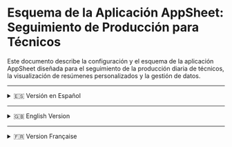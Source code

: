# Esquema de la Aplicación AppSheet: Seguimiento de Producción para Técnicos

Este documento describe la configuración y el esquema de la aplicación AppSheet diseñada para el seguimiento de la producción diaria de técnicos, la visualización de resúmenes personalizados y la gestión de datos.

---

<details>
<summary>🇪🇸 Versión en Español</summary>

## 1. Visión General de la Aplicación

La aplicación AppSheet sirve como la interfaz principal para:
* La entrada de datos de producción diarios por parte de los técnicos.
* La visualización personalizada de su rendimiento individual.
* La presentación de un resumen consolidado con cálculos de puntos y salario bruto estimado.
* Garantizar la seguridad y privacidad de los datos, mostrando a cada usuario solo su información relevante.

<details>
<summary>2. Fuentes de Datos</summary>

La aplicación se conecta a una única Hoja de Cálculo de Google, que contiene las siguientes pestañas tratadas como tablas en AppSheet:

* **`Datos Centralizados`**: Tabla principal para el registro de datos brutos de producción.
* **`Resumen Calculado`**: Tabla auxiliar utilizada para generar vistas de resumen agregadas y campos calculados a nivel de empleado.
</details>

<details>
<summary>3. Configuración de Tablas</summary>

### 3.1. Tabla: `Datos Centralizados`

* **Propósito:** Almacenar los registros de producción diarios de todos los técnicos.
* **Fuente:** Pestaña `Datos Centralizados` de Google Sheets.
* **Comportamiento de Entrada de Datos:** Configurada para **actualizar** los registros existentes cuando un técnico envía un formulario para una `FECHA` y `Email Empleado` que ya tiene datos. Esto asegura que no se dupliquen las entradas para el mismo día y empleado.
* **Columnas Clave y Tipos (Ejemplo basado en un posible mapeo):**
    * `FECHA` (Columna A): `Number` (o `Date`, si se prefiere una fecha completa) - **Key** (parte de la clave compuesta con `Email Empleado`)
    * `REUTI` (Columna B): `Number`
    * `COMPLETA` (Columna C): `Number`
    * `AV-POST` (Columna D): `Number`
    * `REP` (Columna E): `Number`
    * `BONOS` (Columna F): `Number`
    * `NOTAS` (Columna G): `LongText`
    * `Email Empleado` (Columna H): `Email` - **Key** (parte de la clave compuesta con `FECHA`)
    * *(Opcional) `Timestamp` (Columna I):* `DateTime` (AppSheet gestionado para auditar la última modificación).

### 3.2. Tabla: `Resumen Calculado`

* **Propósito:** Servir como base para mostrar los totales y cálculos agregados por empleado. Contiene una lista única de todos los emails de los empleados.
* **Fuente:** Pestaña `Resumen Calculado` de Google Sheets.
* **Columna Clave y Tipo:**
    * `Email Empleado` (Columna A): `Email` - **Key**

* **Columnas Virtuales (Campos Calculados):** Estas columnas se calculan dinámicamente en AppSheet y proporcionan las métricas de resumen:

    * **`Total REUTI`**
        * **Tipo:** `Number`
        * **Fórmula:**
            ```appsheet
            SUM(SELECT(Datos Centralizados[REUTI], [Email Empleado] = [_THISROW].[Email Empleado]))
            ```

    * **`Total COMPLETA`**
        * **Tipo:** `Number`
        * **Fórmula:**
            ```appsheet
            SUM(SELECT(Datos Centralizados[COMPLETA], [Email Empleado] = [_THISROW].[Email Empleado]))
            ```

    * **`Total AV-POST`**
        * **Tipo:** `Number`
        * **Fórmula:**
            ```appsheet
            SUM(SELECT(Datos Centralizados[AV-POST], [Email Empleado] = [_THISROW].[Email Empleado]))
            ```

    * **`Total REP`**
        * **Tipo:** `Number`
        * **Fórmula:**
            ```appsheet
            SUM(SELECT(Datos Centralizados[REP], [Email Empleado] = [_THISROW].[Email Empleado]))
            ```

    * **`Total BONOS`**
        * **Tipo:** `Number`
        * **Fórmula:**
            ```appsheet
            SUM(SELECT(Datos Centralizados[BONOS], [Email Empleado] = [_THISROW].[Email Empleado]))
            ```

    * **`PUNTOS`**
        * **Tipo:** `Number`
        * **Fórmula:**
            ```appsheet
            ([Total REUTI] * 2) + ([Total COMPLETA] * 3) + ([Total AV-POST] * 1) + ([Total REP] * 0.5) + ([Total BONOS] * 0.5)
            ```

    * **`PB`**
        * **Tipo:** `Number`
        * **Fórmula:**
            ```appsheet
            [Total REUTI] + [Total COMPLETA]
            ```

    * **`SALARIO BRUTO`**
        * **Tipo:** `Number`
        * **Fórmula:**
            ```appsheet
            ([Total REUTI] * 18) + ([Total COMPLETA] * 25) + ([Total AV-POST] * 10) + ([Total REP] * 5) + ([Total BONOS] * 5)
            ```

    * **`ADVERTENCIA_TEXTO`**
        * **Tipo:** `LongText`
        * **Fórmula:**
            ```appsheet
            "La información que se muestra es orientativa y no vinculante, puesto que muestra una producción bruta, no tiene en cuenta ni las visitas en garantía, ni repetidas, ni otros conceptos que pueden hacer que varie por lo que no puede considerarse como la producción definitiva, simplemente es orientativa con la finalidad de ayudar a los técnicos a hacer un seguimiento de su trabajo y a una mejor organización"
            ```
</details>

<details>
<summary>4. Vistas de Usuario (UX Views)</summary>

Las vistas principales de la aplicación incluyen:

* **Vista de Entrada de Producción Diaria:** (Ej. Basada en `Datos Centralizados`, tipo `Form` o `Detail/Deck`) Permite a los técnicos introducir y editar sus registros de producción para cada día.
* **`TOTAL APROXIMADO`:**
    * **Propósito:** Mostrar los totales acumulados de cada métrica, los puntos, el PB y el salario bruto estimado de cada técnico.
    * **Tabla:** `Resumen Calculado`
    * **Tipo de Vista:** Típicamente `Detail` (para que un usuario vea solo su propio resumen) o `Table`/`Deck` (para una vista de administrador).
    * **Elementos Visualizados:** Todas las Columnas Virtuales definidas anteriormente.
</details>

<details>
<summary>5. Configuración de Seguridad</summary>

La aplicación implementa seguridad a nivel de fila para proteger la privacidad de los datos de cada técnico.

* **Ubicación:** `Security > Row filter condition`
* **Tablas Afectadas:** `Datos Centralizados` y `Resumen Calculado`.
* **Condición de Filtro Aplicada:** Para ambas tablas, la expresión utilizada es:
    ```appsheet
    [Email Empleado] = USEREMAIL()
    ```
    * **Efecto:** Esta condición asegura que cada usuario que inicia sesión en la aplicación solo pueda ver y acceder a las filas de datos donde el email en la columna `[Email Empleado]` coincide con su propio email de inicio de sesión (`USEREMAIL()`). Esto se aplica tanto a sus registros diarios como a sus resúmenes calculados, garantizando la confidencialidad de la información de otros usuarios.
    * *(Opcional para Administradores):* Para permitir que un administrador vea todos los datos, la condición podría extenderse a:
        `[Email Empleado] = USEREMAIL() OR USEREMAIL() = "tu.email.admin@dominio.com"` (o utilizando `USERROLE()` si hay roles definidos).
</details>

</details>

---

<details>
<summary>🇬🇧 English Version</summary>

# AppSheet Application Schema: Technician Production Tracking

This document describes the configuration and schema of the AppSheet application designed for daily technician production tracking, personalized summary visualization, and data management.

## 1. Application Overview

The AppSheet application serves as the main interface for:
* Daily production data entry by technicians.
* Personalized visualization of individual performance.
* Presentation of a consolidated summary with calculated points and estimated gross salary.
* Ensuring data security and privacy by showing each user only their relevant information.

<details>
<summary>2. Data Sources</summary>

The application connects to a single Google Sheet, which contains the following tabs treated as tables in AppSheet:

* **`Datos Centralizados` (Centralized Data)**: Main table for raw production data logging.
* **`Resumen Calculado` (Calculated Summary)**: Auxiliary table used to generate aggregated summary views and calculated fields at the employee level.
</details>

<details>
<summary>3. Table Configurations</summary>

### 3.1. Table: `Datos Centralizados` (Centralized Data)

* **Purpose:** To store daily production records for all technicians.
* **Source:** `Datos Centralizados` tab in Google Sheets.
* **Data Entry Behavior:** Configured to **update** existing records when a technician submits a form for a `FECHA` (Date) and `Email Empleado` (Employee Email) that already has data. This ensures no duplicate entries for the same day and employee.
* **Key Columns and Types (Example based on a possible mapping):**
    * `FECHA` (Column A): `Number` (or `Date`, if a full date is preferred) - **Key** (part of composite key with `Email Empleado`)
    * `REUTI` (Column B): `Number`
    * `COMPLETA` (Column C): `Number`
    * `AV-POST` (Column D): `Number`
    * `REP` (Column E): `Number`
    * `BONOS` (Column F): `Number`
    * `NOTAS` (Column G): `LongText`
    * `Email Empleado` (Column H): `Email` - **Key** (part of composite key with `FECHA`)
    * *(Optional) `Timestamp` (Column I):* `DateTime` (AppSheet managed for auditing last modification).

### 3.2. Table: `Resumen Calculado` (Calculated Summary)

* **Purpose:** To serve as the base for displaying aggregated totals and calculations per employee. Contains a unique list of all employee emails.
* **Source:** `Resumen Calculado` tab in Google Sheets.
* **Key Column and Type:**
    * `Email Empleado` (Column A): `Email` - **Key**

* **Virtual Columns (Calculated Fields):** These columns are dynamically calculated in AppSheet and provide the summary metrics:

    * **`Total REUTI`**
        * **Type:** `Number`
        * **Formula:**
            ```appsheet
            SUM(SELECT(Datos Centralizados[REUTI], [Email Empleado] = [_THISROW].[Email Empleado]))
            ```

    * **`Total COMPLETA`**
        * **Type:** `Number`
        * **Formula:**
            ```appsheet
            SUM(SELECT(Datos Centralizados[COMPLETA], [Email Empleado] = [_THISROW].[Email Empleado]))
            ```

    * **`Total AV-POST`**
        * **Type:** `Number`
        * **Formula:**
            ```appsheet
            SUM(SELECT(Datos Centralizados[AV-POST], [Email Empleado] = [_THISROW].[Email Empleado]))
            ```

    * **`Total REP`**
        * **Type:** `Number`
        * **Formula:**
            ```appsheet
            SUM(SELECT(Datos Centralizados[REP], [Email Empleado] = [_THISROW].[Email Empleado]))
            ```

    * **`Total BONOS`**
        * **Type:** `Number`
        * **Formula:**
            ```appsheet
            SUM(SELECT(Datos Centralizados[BONOS], [Email Empleado] = [_THISROW].[Email Empleado]))
            ```

    * **`POINTS`**
        * **Type:** `Number`
        * **Formula:**
            ```appsheet
            ([Total REUTI] * 2) + ([Total COMPLETA] * 3) + ([Total AV-POST] * 1) + ([Total REP] * 0.5) + ([Total BONOS] * 0.5)
            ```

    * **`PB`**
        * **Type:** `Number`
        * **Formula:**
            ```appsheet
            [Total REUTI] + [Total COMPLETA]
            ```

    * **`GROSS SALARY`**
        * **Type:** `Number`
        * **Formula:**
            ```appsheet
            ([Total REUTI] * 18) + ([Total COMPLETA] * 25) + ([Total AV-POST] * 10) + ([Total REP] * 5) + ([Total BONOS] * 5)
            ```

    * **`DISCLAIMER_TEXT`**
        * **Type:** `LongText`
        * **Formula:**
            ```appsheet
            "The information shown is indicative and non-binding, as it represents gross production. It does not account for warranty visits, repeated visits, or other concepts that may cause variations, and therefore cannot be considered as definitive production. It is merely indicative, intended to help technicians track their work and improve organization."
            ```
</details>

<details>
<summary>4. User Views (UX Views)</summary>

The main views of the application include:

* **Daily Production Entry View:** (e.g., Based on `Datos Centralizados`, `Form` or `Detail/Deck` type) Allows technicians to enter and edit their daily production records.
* **`APPROXIMATE TOTAL`:**
    * **Purpose:** To display the accumulated totals for each metric, points, PB, and estimated gross salary for each technician.
    * **Table:** `Resumen Calculado`
    * **View Type:** Typically `Detail` (for a user to see only their own summary) or `Table`/`Deck` (for an administrator's view).
    * **Displayed Elements:** All Virtual Columns defined above.
</details>

<details>
<summary>5. Security Configuration</summary>

The application implements row-level security to protect the privacy of each technician's data.

* **Location:** `Security > Row filter condition`
* **Affected Tables:** `Datos Centralizados` and `Resumen Calculado`.
* **Applied Filter Condition:** For both tables, the expression used is:
    ```appsheet
    [Email Empleado] = USEREMAIL()
    ```
    * **Effect:** This condition ensures that each user logged into the application can only see and access data rows where the email in the `[Email Empleado]` column matches their own login email (`USEREMAIL()`). This applies to both their daily records and calculated summaries, guaranteeing the confidentiality of other users' information.
    * *(Optional for Admins):* To allow an administrator to view all data, the condition could be extended to:
        `[Email Empleado] = USEREMAIL() OR USEREMAIL() = "your.admin.email@domain.com"` (or using `USERROLE()` if roles are defined).
</details>

</details>

---

<details>
<summary>🇫🇷 Version Française</summary>

# Schéma de l'Application AppSheet : Suivi de Production des Techniciens

Ce document décrit la configuration et le schéma de l'application AppSheet conçue pour le suivi quotidien de la production des techniciens, la visualisation personnalisée des résumés et la gestion des données.

## 1. Vue d'Ensemble de l'Application

L'application AppSheet sert d'interface principale pour :
* La saisie quotidienne des données de production par les techniciens.
* La visualisation personnalisée de leurs performances individuelles.
* La présentation d'un résumé consolidé avec des calculs de points et un salaire brut estimé.
* Assurer la sécurité et la confidentialité des données en n'affichant à chaque utilisateur que les informations qui le concernent.

<details>
<summary>2. Sources de Données</summary>

L'application se connecte à une unique feuille de calcul Google, qui contient les onglets suivants traités comme des tables dans AppSheet :

* **`Datos Centralizados` (Données Centralisées)** : Table principale pour l'enregistrement des données de production brutes.
* **`Resumen Calculado` (Résumé Calculé)** : Table auxiliaire utilisée pour générer des vues de résumé agrégées et des champs calculés au niveau de l'employé.
</details>

<details>
<summary>3. Configuration des Tables</summary>

### 3.1. Tableau : `Datos Centralizados` (Données Centralisées)

* **Objectif :** Stocker les enregistrements de production quotidiens de tous les techniciens.
* **Source :** Onglet `Datos Centralizados` de Google Sheets.
* **Comportement de Saisie de Données :** Configuré pour **mettre à jour** les enregistrements existants lorsqu'un technicien soumet un formulaire pour une `FECHA` (Date) et un `Email Empleado` (E-mail de l'Employé) qui a déjà des données. Cela garantit l'absence de doublons pour le même jour et le même employé.
* **Colonnes Clés et Types (Exemple basé sur un mappage possible) :**
    * `FECHA` (Colonne A) : `Number` (ou `Date`, si une date complète est préférée) - **Clé** (partie de la clé composite avec `Email Empleado`)
    * `REUTI` (Colonne B) : `Number`
    * `COMPLETA` (Colonne C) : `Number`
    * `AV-POST` (Colonne D) : `Number`
    * `REP` (Colonne E) : `Number`
    * `BONOS` (Colonne F) : `Number`
    * `NOTAS` (Colonne G) : `LongText`
    * `Email Empleado` (Colonne H) : `Email` - **Clé** (partie de la clé composite avec `FECHA`)
    * *(Optionnel) `Timestamp` (Colonne I) :* `DateTime` (géré par AppSheet pour l'audit de la dernière modification).

### 3.2. Tableau : `Resumen Calculado` (Résumé Calculé)

* **Objectif :** Servir de base pour afficher les totaux agrégés et les calculs par employé. Contient une liste unique de tous les e-mails des employés.
* **Source :** Onglet `Resumen Calculado` de Google Sheets.
* **Colonne Clé et Type :**
    * `Email Empleado` (Colonne A) : `Email` - **Clé**

* **Colonnes Virtuelles (Champs Calculés) :** Ces colonnes sont calculées dynamiquement dans AppSheet et fournissent les métriques de résumé :

    * **`Total REUTI`**
        * **Type :** `Number`
        * **Formule :**
            ```appsheet
            SUM(SELECT(Datos Centralizados[REUTI], [Email Empleado] = [_THISROW].[Email Empleado]))
            ```

    * **`Total COMPLETA`**
        * **Type :** `Number`
        * **Formule :**
            ```appsheet
            SUM(SELECT(Datos Centralizados[COMPLETA], [Email Empleado] = [_THISROW].[Email Empleado]))
            ```

    * **`Total AV-POST`**
        * **Type :** `Number`
        * **Formule :**
            ```appsheet
            SUM(SELECT(Datos Centralizados[AV-POST], [Email Empleado] = [_THISROW].[Email Empleado]))
            ```

    * **`Total REP`**
        * **Type :** `Number`
        * **Formule :**
            ```appsheet
            SUM(SELECT(Datos Centralizados[REP], [Email Empleado] = [_THISROW].[Email Empleado]))
            ```

    * **`Total BONOS`**
        * **Type :** `Number`
        * **Formule :**
            ```appsheet
            SUM(SELECT(Datos Centralizados[BONOS], [Email Empleado] = [_THISROW].[Email Empleado]))
            ```

    * **`POINTS`**
        * **Type :** `Number`
        * **Formule :**
            ```appsheet
            ([Total REUTI] * 2) + ([Total COMPLETA] * 3) + ([Total AV-POST] * 1) + ([Total REP] * 0.5) + ([Total BONOS] * 0.5)
            ```

    * **`PB`**
        * **Type :** `Number`
        * **Formule :**
            ```appsheet
            [Total REUTI] + [Total COMPLETA]
            ```

    * **`SALAIRE BRUT`**
        * **Type :** `Number`
        * **Formule :**
            ```appsheet
            ([Total REUTI] * 18) + ([Total COMPLETA] * 25) + ([Total AV-POST] * 10) + ([Total REP] * 5) + ([Total BONOS] * 5)
            ```

    * **`TEXTE_AVERTISSEMENT`**
        * **Type :** `LongText`
        * **Formule :**
            ```appsheet
            "Les informations présentées sont indicatives et non contraignantes, car elles représentent une production brute. Elles ne tiennent pas compte des visites sous garantie, des visites répétées ou d'autres concepts pouvant entraîner des variations, et ne peuvent donc pas être considérées comme la production définitive. Elles sont simplement indicatives, destinées à aider les techniciens à suivre leur travail et à améliorer leur organisation."
            ```
</details>

<details>
<summary>4. Vues Utilisateur (UX Views)</summary>

Les vues principales de l'application comprennent :

* **Vue de Saisie de Production Quotidienne :** (Ex. Basée sur `Datos Centralizados`, type `Form` ou `Detail/Deck`) Permet aux techniciens de saisir et de modifier leurs enregistrements de production quotidiens.
* **`TOTAL APPROXIMATIF` :**
    * **Objectif :** Afficher les totaux cumulés pour chaque métrique, les points, le PB et le salaire brut estimé de chaque technicien.
    * **Table :** `Resumen Calculado`
    * **Type de Vue :** Généralement `Detail` (pour qu'un utilisateur ne voie que son propre résumé) ou `Table`/`Deck` (pour une vue administrateur).
    * **Éléments Affichés :** Toutes les colonnes virtuelles définies ci-dessus.
</details>

<details>
<summary>5. Configuration de Sécurité</summary>

L'application met en œuvre une sécurité au niveau des lignes pour protéger la confidentialité des données de chaque technicien.

* **Emplacement :** `Security > Row filter condition`
* **Tables Affectées :** `Datos Centralizados` et `Resumen Calculado`.
* **Condition de Filtre Appliquée :** Pour les deux tables, l'expression utilisée est :
    ```appsheet
    [Email Empleado] = USEREMAIL()
    ```
    * **Effet :** Cette condition garantit que chaque utilisateur connecté à l'application ne peut voir et accéder qu'aux lignes de données où l'e-mail de la colonne `[Email Empleado]` correspond à son propre e-mail de connexion (`USEREMAIL()`). Cela s'applique à la fois à leurs enregistrements quotidiens et à leurs résumés calculés, garantissant la confidentialité des informations des autres utilisateurs.
    * *(Optionnel pour les Administrateurs) :* Pour permettre à un administrateur de voir toutes les données, la condition pourrait être étendue à :
        `[Email Empleado] = USEREMAIL() OR USEREMAIL() = "votre.email.admin@domaine.com"` (ou en utilisant `USERROLE()` si des rôles sont définis).
</details>

</details>
